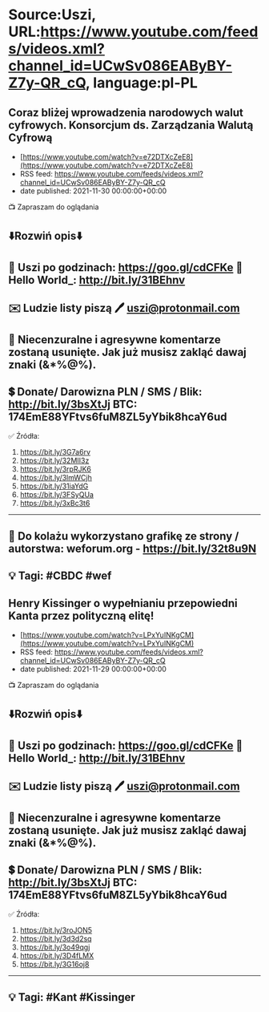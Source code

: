 # Source:Uszi, URL:https://www.youtube.com/feeds/videos.xml?channel_id=UCwSv086EAByBY-Z7y-QR_cQ, language:pl-PL

## Coraz bliżej wprowadzenia narodowych walut cyfrowych. Konsorcjum ds. Zarządzania Walutą Cyfrową
 - [https://www.youtube.com/watch?v=e72DTXcZeE8](https://www.youtube.com/watch?v=e72DTXcZeE8)
 - RSS feed: https://www.youtube.com/feeds/videos.xml?channel_id=UCwSv086EAByBY-Z7y-QR_cQ
 - date published: 2021-11-30 00:00:00+00:00

📺 Zapraszam do oglądania

⬇️Rozwiń opis⬇️
------------------------------------------------------------
👀 Uszi po godzinach: https://goo.gl/cdCFKe
👀 Hello World_: http://bit.ly/31BEhnv
------------------------------------------------------------
✉️ Ludzie listy piszą 
🖊️ uszi@protonmail.com
------------------------------------------------------------
👺 Niecenzuralne i agresywne komentarze zostaną usunięte.  Jak już musisz zakląć dawaj znaki (&*%@%).
------------------------------------------------------------
💲 Donate/ Darowizna
PLN / SMS / Blik: http://bit.ly/3bsXtJj
BTC: 174EmE88YFtvs6fuM8ZL5yYbik8hcaY6ud
-------------------------------------------------------------
✅ Źródła:
1. https://bit.ly/3G7a6rv
2. https://bit.ly/32MII3z
3. https://bit.ly/3rpRJK6
4. https://bit.ly/3lmWCjh
5. https://bit.ly/31iaYdG
6. https://bit.ly/3FSyQUa
7. https://bit.ly/3xBc3t6
---------------------------------------------------------------
🎴 Do kolażu wykorzystano grafikę ze strony / autorstwa: 
weforum.org - https://bit.ly/32t8u9N
---------------------------------------------------------------
💡 Tagi: #CBDC #wef
--------------------------------------------------------------

## Henry Kissinger o wypełnianiu przepowiedni Kanta przez polityczną elitę!
 - [https://www.youtube.com/watch?v=LPxYuINKgCM](https://www.youtube.com/watch?v=LPxYuINKgCM)
 - RSS feed: https://www.youtube.com/feeds/videos.xml?channel_id=UCwSv086EAByBY-Z7y-QR_cQ
 - date published: 2021-11-29 00:00:00+00:00

📺 Zapraszam do oglądania

⬇️Rozwiń opis⬇️
------------------------------------------------------------
👀 Uszi po godzinach: https://goo.gl/cdCFKe
👀 Hello World_: http://bit.ly/31BEhnv
------------------------------------------------------------
✉️ Ludzie listy piszą 
🖊️ uszi@protonmail.com
------------------------------------------------------------
👺 Niecenzuralne i agresywne komentarze zostaną usunięte.  Jak już musisz zakląć dawaj znaki (&*%@%).
------------------------------------------------------------
💲 Donate/ Darowizna
PLN / SMS / Blik: http://bit.ly/3bsXtJj
BTC: 174EmE88YFtvs6fuM8ZL5yYbik8hcaY6ud
-------------------------------------------------------------
✅ Źródła:
1. https://bit.ly/3roJON5
2. https://bit.ly/3d3d2sq
3. https://bit.ly/3o49qgj
4. https://bit.ly/3D4fLMX
5. https://bit.ly/3G16oj8
---------------------------------------------------------------
💡 Tagi: #Kant #Kissinger
--------------------------------------------------------------

